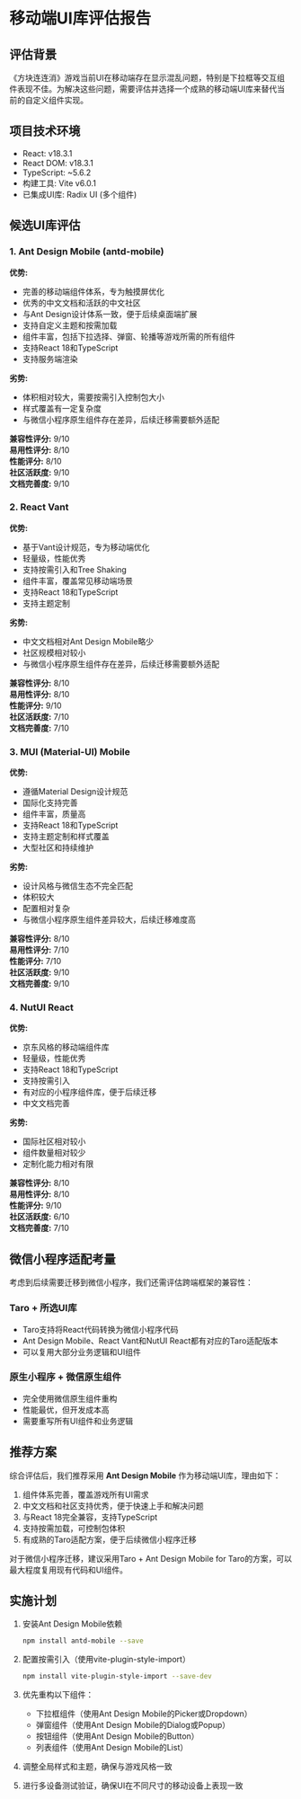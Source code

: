 # 移动端UI库评估报告

## 评估背景

《方块连连消》游戏当前UI在移动端存在显示混乱问题，特别是下拉框等交互组件表现不佳。为解决这些问题，需要评估并选择一个成熟的移动端UI库来替代当前的自定义组件实现。

## 项目技术环境

- React: v18.3.1
- React DOM: v18.3.1
- TypeScript: ~5.6.2
- 构建工具: Vite v6.0.1
- 已集成UI库: Radix UI (多个组件)

## 候选UI库评估

### 1. Ant Design Mobile (antd-mobile)

**优势:**
- 完善的移动端组件体系，专为触摸屏优化
- 优秀的中文文档和活跃的中文社区
- 与Ant Design设计体系一致，便于后续桌面端扩展
- 支持自定义主题和按需加载
- 组件丰富，包括下拉选择、弹窗、轮播等游戏所需的所有组件
- 支持React 18和TypeScript
- 支持服务端渲染

**劣势:**
- 体积相对较大，需要按需引入控制包大小
- 样式覆盖有一定复杂度
- 与微信小程序原生组件存在差异，后续迁移需要额外适配

**兼容性评分:** 9/10  
**易用性评分:** 8/10  
**性能评分:** 8/10  
**社区活跃度:** 9/10  
**文档完善度:** 9/10  

### 2. React Vant

**优势:**
- 基于Vant设计规范，专为移动端优化
- 轻量级，性能优秀
- 支持按需引入和Tree Shaking
- 组件丰富，覆盖常见移动端场景
- 支持React 18和TypeScript
- 支持主题定制

**劣势:**
- 中文文档相对Ant Design Mobile略少
- 社区规模相对较小
- 与微信小程序原生组件存在差异，后续迁移需要额外适配

**兼容性评分:** 8/10  
**易用性评分:** 8/10  
**性能评分:** 9/10  
**社区活跃度:** 7/10  
**文档完善度:** 7/10  

### 3. MUI (Material-UI) Mobile

**优势:**
- 遵循Material Design设计规范
- 国际化支持完善
- 组件丰富，质量高
- 支持React 18和TypeScript
- 支持主题定制和样式覆盖
- 大型社区和持续维护

**劣势:**
- 设计风格与微信生态不完全匹配
- 体积较大
- 配置相对复杂
- 与微信小程序原生组件差异较大，后续迁移难度高

**兼容性评分:** 8/10  
**易用性评分:** 7/10  
**性能评分:** 7/10  
**社区活跃度:** 9/10  
**文档完善度:** 9/10  

### 4. NutUI React

**优势:**
- 京东风格的移动端组件库
- 轻量级，性能优秀
- 支持React 18和TypeScript
- 支持按需引入
- 有对应的小程序组件库，便于后续迁移
- 中文文档完善

**劣势:**
- 国际社区相对较小
- 组件数量相对较少
- 定制化能力相对有限

**兼容性评分:** 8/10  
**易用性评分:** 8/10  
**性能评分:** 9/10  
**社区活跃度:** 6/10  
**文档完善度:** 7/10  

## 微信小程序适配考量

考虑到后续需要迁移到微信小程序，我们还需评估跨端框架的兼容性：

### Taro + 所选UI库

- Taro支持将React代码转换为微信小程序代码
- Ant Design Mobile、React Vant和NutUI React都有对应的Taro适配版本
- 可以复用大部分业务逻辑和UI组件

### 原生小程序 + 微信原生组件

- 完全使用微信原生组件重构
- 性能最优，但开发成本高
- 需要重写所有UI组件和业务逻辑

## 推荐方案

综合评估后，我们推荐采用 **Ant Design Mobile** 作为移动端UI库，理由如下：

1. 组件体系完善，覆盖游戏所有UI需求
2. 中文文档和社区支持优秀，便于快速上手和解决问题
3. 与React 18完全兼容，支持TypeScript
4. 支持按需加载，可控制包体积
5. 有成熟的Taro适配方案，便于后续微信小程序迁移

对于微信小程序迁移，建议采用Taro + Ant Design Mobile for Taro的方案，可以最大程度复用现有代码和UI组件。

## 实施计划

1. 安装Ant Design Mobile依赖
   ```bash
   npm install antd-mobile --save
   ```

2. 配置按需引入（使用vite-plugin-style-import）
   ```bash
   npm install vite-plugin-style-import --save-dev
   ```

3. 优先重构以下组件：
   - 下拉框组件（使用Ant Design Mobile的Picker或Dropdown）
   - 弹窗组件（使用Ant Design Mobile的Dialog或Popup）
   - 按钮组件（使用Ant Design Mobile的Button）
   - 列表组件（使用Ant Design Mobile的List）

4. 调整全局样式和主题，确保与游戏风格一致

5. 进行多设备测试验证，确保UI在不同尺寸的移动设备上表现一致
